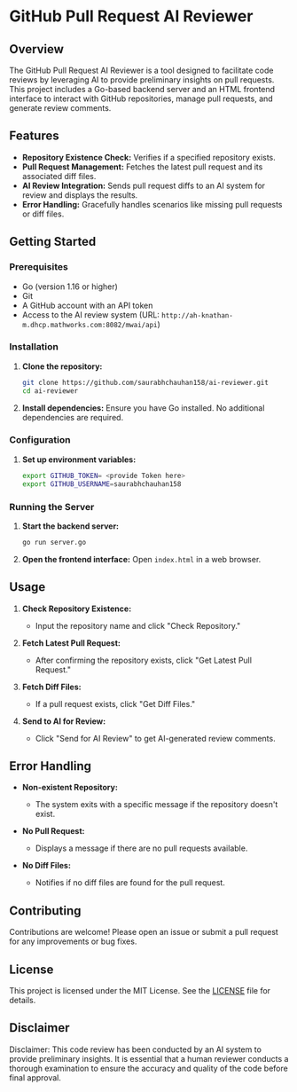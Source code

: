 # GitHub Pull Request AI Reviewer

## Overview

The GitHub Pull Request AI Reviewer is a tool designed to facilitate code reviews by leveraging AI to provide preliminary insights on pull requests. This project includes a Go-based backend server and an HTML frontend interface to interact with GitHub repositories, manage pull requests, and generate review comments.

## Features

- **Repository Existence Check:** Verifies if a specified repository exists.
- **Pull Request Management:** Fetches the latest pull request and its associated diff files.
- **AI Review Integration:** Sends pull request diffs to an AI system for review and displays the results.
- **Error Handling:** Gracefully handles scenarios like missing pull requests or diff files.

## Getting Started

### Prerequisites

- Go (version 1.16 or higher)
- Git
- A GitHub account with an API token
- Access to the AI review system (URL: `http://ah-knathan-m.dhcp.mathworks.com:8082/mwai/api`)

### Installation

1. **Clone the repository:**
    ```bash
    git clone https://github.com/saurabhchauhan158/ai-reviewer.git
    cd ai-reviewer
    ```

2. **Install dependencies:**
    Ensure you have Go installed. No additional dependencies are required.

### Configuration

1. **Set up environment variables:**
    ```bash
    export GITHUB_TOKEN= <provide Token here>
    export GITHUB_USERNAME=saurabhchauhan158
    ```

### Running the Server

1. **Start the backend server:**
    ```bash
    go run server.go
    ```

2. **Open the frontend interface:**
    Open `index.html` in a web browser.

## Usage

1. **Check Repository Existence:**
    - Input the repository name and click "Check Repository."

2. **Fetch Latest Pull Request:**
    - After confirming the repository exists, click "Get Latest Pull Request."

3. **Fetch Diff Files:**
    - If a pull request exists, click "Get Diff Files."

4. **Send to AI for Review:**
    - Click "Send for AI Review" to get AI-generated review comments.

## Error Handling

- **Non-existent Repository:**
    - The system exits with a specific message if the repository doesn't exist.
    
- **No Pull Request:**
    - Displays a message if there are no pull requests available.

- **No Diff Files:**
    - Notifies if no diff files are found for the pull request.

## Contributing

Contributions are welcome! Please open an issue or submit a pull request for any improvements or bug fixes.

## License

This project is licensed under the MIT License. See the [LICENSE](LICENSE) file for details.

## Disclaimer

Disclaimer: This code review has been conducted by an AI system to provide preliminary insights. It is essential that a human reviewer conducts a thorough examination to ensure the accuracy and quality of the code before final approval.
